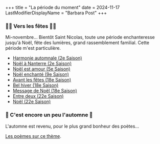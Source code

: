 +++
title = "La période du moment"
date = 2024-11-17
LastModifierDisplayName = "Barbara Post"
+++
### 🎄🎀 Vers les fêtes 🎀🎄

Mi-novembre... Bientôt Saint Nicolas, toute une période enchanteresse jusqu'à Noël, fête des lumières, grand rassemblement familial. Cette période m'est particulière.

- [Harmonie automnale (2e Saison)](../seasons/2_deuxieme_saison/harmonie_automnale)
- [Noël à Nanterre (2e Saison)](../seasons/2_deuxieme_saison/noel_a_nanterre)
- [Noël est amour (5e Saison)](../seasons/5_cinquieme_saison/noel_est_amour)
- [Noël enchanté (9e Saison)](../seasons/9_neuvieme_saison/noel_enchante)
- [Avant les fêtes (18e Saison)](../seasons/18_dix_huitieme_saison/avant_les_fetes)
- [Bel hiver (18e Saison)](../seasons/18_dix_huitieme_saison/bel_hiver)
- [Message de Noël (18e Saison)](../seasons/18_dix_huitieme_saison/message_de_noel)
- [Entre deux (22e Saison)](../seasons/22_vingt_deuxieme_saison/entre_deux)
- [Noël (22e Saison)](../seasons/22_vingt_deuxieme_saison/noel)

### 🍂 C'est encore un peu l'automne 🍂

L'automne est revenu, pour le plus grand bonheur des poètes...

[Les poèmes sur ce thème](/categories/automne).